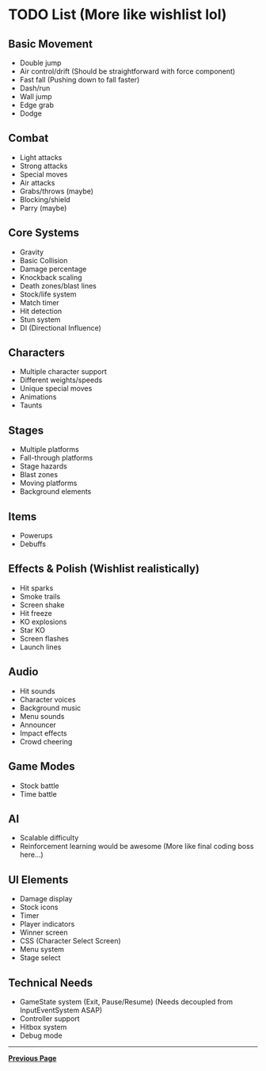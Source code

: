 # TODO List (More like wishlist lol)

## Basic Movement

- Double jump
- Air control/drift (Should be straightforward with force component)
- Fast fall (Pushing down to fall faster)
- Dash/run
- Wall jump
- Edge grab
- Dodge

## Combat

- Light attacks
- Strong attacks
- Special moves
- Air attacks
- Grabs/throws (maybe)
- Blocking/shield
- Parry (maybe)

## Core Systems

- Gravity
- Basic Collision
- Damage percentage
- Knockback scaling
- Death zones/blast lines
- Stock/life system
- Match timer
- Hit detection
- Stun system
- DI (Directional Influence)

## Characters

- Multiple character support
- Different weights/speeds
- Unique special moves
- Animations
- Taunts

## Stages

- Multiple platforms
- Fall-through platforms
- Stage hazards
- Blast zones
- Moving platforms
- Background elements

## Items

- Powerups
- Debuffs

## Effects & Polish (Wishlist realistically)

- Hit sparks
- Smoke trails
- Screen shake
- Hit freeze
- KO explosions
- Star KO
- Screen flashes
- Launch lines

## Audio

- Hit sounds
- Character voices
- Background music
- Menu sounds
- Announcer
- Impact effects
- Crowd cheering

## Game Modes

- Stock battle
- Time battle

## AI

- Scalable difficulty
- Reinforcement learning would be awesome (More like final coding boss here...)

## UI Elements

- Damage display
- Stock icons
- Timer
- Player indicators
- Winner screen
- CSS (Character Select Screen)
- Menu system
- Stage select

## Technical Needs

- GameState system (Exit, Pause/Resume) (Needs decoupled from InputEventSystem ASAP)
- Controller support
- Hitbox system
- Debug mode

---

[**Previous Page**](README.md)